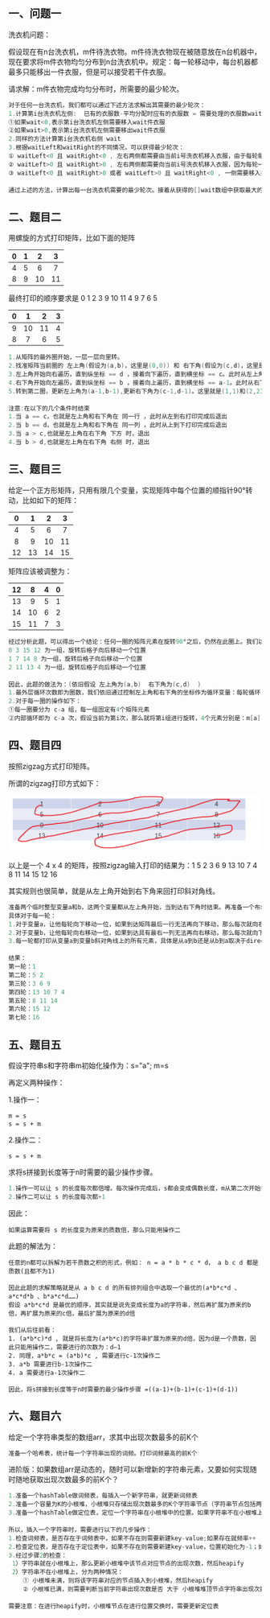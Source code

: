 ## 一、问题一

洗衣机问题：

假设现在有n台洗衣机，m件待洗衣物。m件待洗衣物现在被随意放在n台机器中，现在要求将m件衣物均匀分布到n台洗衣机中。规定：每一轮移动中，每台机器都最多只能移出一件衣服，但是可以接受若干件衣服。

请求解：m件衣物完成均匀分布时，所需要的最少轮次。

```go
对于任何一台洗衣机，我们都可以通过下述方法求解出其需要的最少轮次：
1.计算第i台洗衣机左侧:  已有的衣服数-平均分配时应有的衣服数 = 需要处理的衣服数wait。 
①如果wait<0,表示第i台洗衣机左侧需要移入wait件衣服
②如果wait>0,表示第i台洗衣机左侧需要移出wait件衣服
2.同样的方法计算第i台洗衣机右侧 wait
3.根据waitLeft和waitRight的不同情况，可以获得最少轮次：
① waitLeft<0 且 waitRight<0 , 左右两侧都需要由当前i号洗衣机移入衣服，由于每轮每台机器只能移出一件衣服，因此至少需要 abs(waitLeft)+abs(waitRight) 轮
② waitLeft>0 且 waitRight>0 , 左右两侧都需要向当前i号洗衣机移入衣服，因为每轮一台机器可以接受若干件衣服，因此至少需要 max(abs(waitLeft),abs(waitRight))
③ waitLeft<0 且 waitRight>0 或者 waitLeft>0 且 waitRight<0 , 一侧需要移入衣服，一侧需要移出衣服。因此至少需要max(abs(waitLeft),abs(waitRight))

通过上述的方法，计算出每一台洗衣机需要的最少轮次。接着从获得的[]wait数组中获取最大的wait
```

## 二、题目二

用螺旋的方式打印矩阵，比如下面的矩阵

|  0   |  1   |  2   |  3   |
| :--: | :--: | :--: | :--: |
|  4   |  5   |  6   |  7   |
|  8   |  9   |  10  |  11  |

最终打印的顺序要求是 0  1  2  3  9  10  11  4  9  7  6  5

|  0   |  1   |  2   |  3   |
| :--: | :--: | :--: | :--: |
|  9   |  10  |  11  |  4   |
|  8   |  7   |  6   |  5   |

```go
1.从矩阵的最外圈开始，一层一层向里转。  
2.找准矩阵当前圈的 左上角(假设为(a,b)，这里是(0,0)) 和 右下角(假设为(c,d)，这里是(3,3)) 的坐标
3.左上角开始向右遍历，直到纵坐标 == d ，接着向下遍历，直到横坐标 == c。此时从左上角到了右下角。
4.右下角开始向左遍历，直到纵坐标 == b ，接着向上遍历，直到横坐标 == a-1。此时从右下角到了左下角的正下方。
5.转到第二圈，更新左上角为(a-1,b-1),更新右下角为(c-1,d-1)。这里就是(1,1)和(2,2)。重复3、4

注意:在以下的几个条件时结束
1.当 a == c，也就是左上角和右下角在 同一行 ，此时从左到右打印完成后退出
2.当 b == d，也就是左上角和右下角在 同一列 ，此时从上到下打印完成后退出
3.当 a > c,也就是左上角在右下角 下方 时，退出
4.当 b > d,也就是左上角在右下角 右侧 时，退出
```



## 三、题目三

给定一个正方形矩阵，只用有限几个变量，实现矩阵中每个位置的顺指针90°转动，比如如下的矩阵：

|  0   |  1   |  2   |  3   |
| :--: | :--: | :--: | :--: |
|  4   |  5   |  6   |  7   |
|  8   |  9   |  10  |  11  |
|  12  |  13  |  14  |  15  |

矩阵应该被调整为：

|  12  |  8   |  4   |  0   |
| :--: | :--: | :--: | :--: |
|  13  |  9   |  5   |  1   |
|  14  |  10  |  6   |  2   |
|  15  |  11  |  7   |  3   |

```go
经过分析此题，可以得出一个结论：任何一圈的矩阵元素在旋转90°之后，仍然在此圈上。我们以最外层为例：
0 3 15 12 为一组，旋转后格子向后移动一个位置
1 7 14 8 为一组，旋转后格子向后移动一个位置
2 11 13 4 为一组，旋转后格子向后移动一个位置

因此，此题的做法为：(依旧假设 左上角为(a,b)  右下角为(c,d)  )
1.最外层循环次数即为圈数，我们依旧通过控制左上角和右下角的坐标作为循环变量：每轮循环 a++ b++ c-- d--,当出现 a>=c 或者 b>=d 时退出
2.对于每一圈的操作如下：
①每一圈要分为 c-a 组，每一组固定有4个矩阵元素
②内部循环即为 c-a 次，假设当前为第i次，那么就将第i组进行旋转，4个元素分别是：m[a][b+i] 、 m[a+i][d] 、 m[c][d-i] 、 m[c-i][d]   (起点的位置都很好想，分别是m[a][b] 、 m[a][b+1] 、 m[a][b+2] ; 余后的每一个位置都是上一个位置顺时针走i步得到的)
```



## 四、题目四

按照zigzag方式打印矩阵。

所谓的zigzag打印方式如下：

![image-20230615211355969](lesson4.assets/image-20230615211355969-16868348372671.png)

以上是一个 4 x 4 的矩阵，按照zigzag输入打印的结果为：1 5 2 3 6 9 13 10 7 4 8 11 14 15 12 16

其实规则也很简单，就是从左上角开始到右下角来回打印斜对角线。

```go
准备两个临时整型变量a和b，这两个变量都从左上角开始，当到达右下角时结束。再准备一个布尔变量direction
具体对于每一轮：
1.对于变量a，让他每轮向下移动一位，如果到达矩阵最后一行无法再向下移动，那么每次就向右移动，直到到达右下角
2.对于变量b，让他每轮向右移动一位，如果到达具有最右一列无法再向右移动，那么每次就向下移动，直到到达右下角
3.每一轮都打印从变量a到变量b斜对角线上的所有元素，具体是从a到b还是从b到a取决于direction，每打印完一轮direction都要取反。

结果：
第一轮：1
第二轮：5 2
第三轮：3 6 9
第四轮：13 10 7 4
第五轮：8 11 14
第六轮：15 12 
第七轮：16
```

## 五、题目五

假设字符串s和字符串m初始化操作为：s="a"; m=s

再定义两种操作：

1.操作一：

```
m = s
s = s + m
```

2.操作二：

```
s = s + m
```

求将s拼接到长度等于n时需要的最少操作步骤。

```go
1.操作一可以让 s 的长度每次都倍增。每次操作完成后，s都会变成偶数长度，m从第二次开始每次都会变成偶数(m第一次是不是偶数取决于s初始时是否是偶数长度)
2.操作二可以让 s 的长度每次都+1
```

因此：

```
如果运算需要将 s 的长度变为原来的质数倍，那么只能用操作二
```

此题的解法为：

```
任意的n都可以拆解为若干质数之积的形式，例如： n = a * b * c * d， a b c d 都是质数(且都不为1)

因此此题的求解策略就是从 a b c d 的所有排列组合中选取一个最优的(a*b*c*d 、 a*c*d*b 、b*a*c*d……)
假设 a*b*c*d 是最优的顺序，其实就是说先变成长度为a的字符串，然后再扩展为原来的b倍，再扩展为原来的c倍，最后扩展为原来的d倍

我们从后往前看：
1. (a*b*c)*d , 就是将长度为(a*b*c)的字符串扩展为原来的d倍，因为d是一个质数，因此只能用操作二，需要进行的次数为：d—1
2. 同理，a*b*c = (a*b)*c , 需要进行c-1次操作二
3. a*b 需要进行b-1次操作二
4. a 需要进行a-1次操作二

因此，将s拼接到长度等于n时需要的最少操作步骤 =((a-1)+(b-1)+(c-1)+(d-1))
```

## 六、题目六

给定一个字符串类型的数组arr，求其中出现次数最多的前K个

```go
准备一个哈希表，统计每一个字符串出现的词频。打印词频最高的前K个
```

进阶版：如果数组arr是动态的，随时可以新增新的字符串元素，又要如何实现随时随地获取出现次数最多的前K个？

```go
1.准备一个hashTable做词频表，每插入一个新字符串，就更新词频表
2.准备一个容量为K的小根堆，小根堆只存储出现次数最多的K个字符串节点（字符串节点包括两个成员: ①.代表的字符串 	②.字符串出现的次数）
3.准备一个hashTable做定位表，定位一个字符串在小根堆中的位置。如果字符串不在小根堆上，那么位置就是-1

所以，插入一个字符串时，需要进行以下的几步操作：
1.检查词频表，是否存在于词频表中，如果不存在则需要新建key-value;如果存在就频率++
2.检查定位表，是否存在于定位表中，如果不存在则需要新建key-value，位置初始化为-1；如果存在可以分两种情况：① == -1，说明该字符串被统计过但是不在小根堆上； ② == (0~k-1),说明该字符串就在小根堆上
3.经过步骤2的检查：
 1）字符串就在小根堆上，那么更新小根堆中该节点对应节点的出现次数，然后heapify
 2）字符串不在小根堆上，分为两种情况：
	① 小根堆未满，则将该字符串对应的节点插入到小根堆，然后heapify
	② 小根堆已满，则需要判断当前字符串出现次数是否 大于 小根堆堆顶节点字符串出现次数，若大于则插入然后		heapify；若不不能，则不插入。

需要注意：在进行heapify时，小根堆节点在进行位置交换时，需要更新定位表
```


